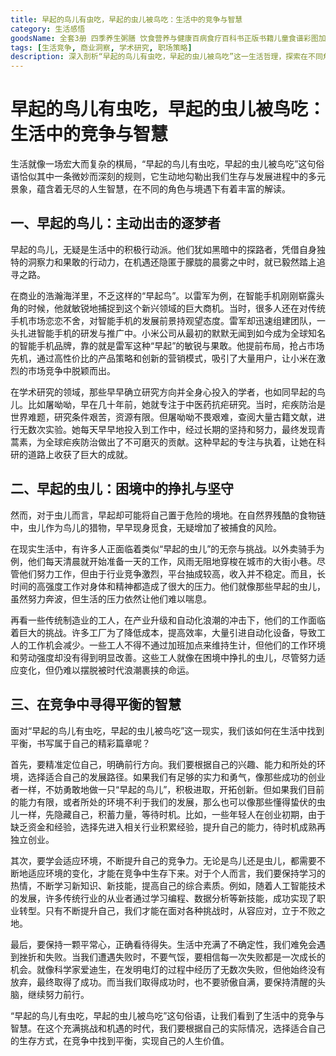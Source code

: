```yaml
---
title: 早起的鸟儿有虫吃，早起的虫儿被鸟吃：生活中的竞争与智慧
category: 生活感悟
goodsName: 全套3册 四季养生粥膳 饮食营养与健康百病食疗百科书正版书籍儿童食谱彩图加厚版中医药膳学四季经络艾灸书养颜指南家庭健康 3册养生粥+药汤粥膳+五谷杂粮 +五谷杂粮
tags: [生活竞争, 商业洞察, 学术研究, 职场策略]
description: 深入剖析“早起的鸟儿有虫吃，早起的虫儿被鸟吃”这一生活哲理，探索在不同角色与境遇下的生存智慧，如何在激烈的竞争中找到平衡，实现个人价值。
---
```


# 早起的鸟儿有虫吃，早起的虫儿被鸟吃：生活中的竞争与智慧

生活就像一场宏大而复杂的棋局，“早起的鸟儿有虫吃，早起的虫儿被鸟吃”这句俗语恰似其中一条微妙而深刻的规则，它生动地勾勒出我们生存与发展进程中的多元景象，蕴含着无尽的人生智慧，在不同的角色与境遇下有着丰富的解读。

## 一、早起的鸟儿：主动出击的逐梦者
早起的鸟儿，无疑是生活中的积极行动派。他们犹如黑暗中的探路者，凭借自身独特的洞察力和果敢的行动力，在机遇还隐匿于朦胧的晨雾之中时，就已毅然踏上追寻之路。

在商业的浩瀚海洋里，不乏这样的“早起鸟”。以雷军为例，在智能手机刚刚崭露头角的时候，他就敏锐地捕捉到这个新兴领域的巨大商机。当时，很多人还在对传统手机市场恋恋不舍，对智能手机的发展前景持观望态度。雷军却迅速组建团队，一头扎进智能手机的研发与推广中。小米公司从最初的默默无闻到如今成为全球知名的智能手机品牌，靠的就是雷军这种“早起”的敏锐与果敢。他提前布局，抢占市场先机，通过高性价比的产品策略和创新的营销模式，吸引了大量用户，让小米在激烈的市场竞争中脱颖而出。

在学术研究的领域，那些早早确立研究方向并全身心投入的学者，也如同早起的鸟儿。比如屠呦呦，早在几十年前，她就专注于中医药抗疟研究。当时，疟疾防治是世界难题，研究条件艰苦，资源有限。但屠呦呦不畏艰难，查阅大量古籍文献，进行无数次实验。她每天早早地投入到工作中，经过长期的坚持和努力，最终发现青蒿素，为全球疟疾防治做出了不可磨灭的贡献。这种早起的专注与执着，让她在科研的道路上收获了巨大的成就。

## 二、早起的虫儿：困境中的挣扎与坚守
然而，对于虫儿而言，早起却可能将自己置于危险的境地。在自然界残酷的食物链中，虫儿作为鸟儿的猎物，早早现身觅食，无疑增加了被捕食的风险。

在现实生活中，有许多人正面临着类似“早起的虫儿”的无奈与挑战。以外卖骑手为例，他们每天清晨就开始准备一天的工作，风雨无阻地穿梭在城市的大街小巷。尽管他们努力工作，但由于行业竞争激烈，平台抽成较高，收入并不稳定。而且，长时间的高强度工作对身体和精神都造成了很大的压力。他们就像那些早起的虫儿，虽然努力奔波，但生活的压力依然让他们难以喘息。

再看一些传统制造业的工人，在产业升级和自动化浪潮的冲击下，他们的工作面临着巨大的挑战。许多工厂为了降低成本，提高效率，大量引进自动化设备，导致工人的工作机会减少。一些工人不得不通过加班加点来维持生计，但他们的工作环境和劳动强度却没有得到明显改善。这些工人就像在困境中挣扎的虫儿，尽管努力适应变化，但仍难以摆脱被时代浪潮裹挟的命运。

## 三、在竞争中寻得平衡的智慧
面对“早起的鸟儿有虫吃，早起的虫儿被鸟吃”这一现实，我们该如何在生活中找到平衡，书写属于自己的精彩篇章呢？

首先，要精准定位自己，明确前行方向。我们要根据自己的兴趣、能力和所处的环境，选择适合自己的发展路径。如果我们有足够的实力和勇气，像那些成功的创业者一样，不妨勇敢地做一只“早起的鸟儿”，积极进取，开拓创新。但如果我们目前的能力有限，或者所处的环境不利于我们的发展，那么也可以像那些懂得蛰伏的虫儿一样，先隐藏自己，积蓄力量，等待时机。比如，一些年轻人在创业初期，由于缺乏资金和经验，选择先进入相关行业积累经验，提升自己的能力，待时机成熟再独立创业。

其次，要学会适应环境，不断提升自己的竞争力。无论是鸟儿还是虫儿，都需要不断地适应环境的变化，才能在竞争中生存下来。对于个人而言，我们要保持学习的热情，不断学习新知识、新技能，提高自己的综合素质。例如，随着人工智能技术的发展，许多传统行业的从业者通过学习编程、数据分析等新技能，成功实现了职业转型。只有不断提升自己，我们才能在面对各种挑战时，从容应对，立于不败之地。

最后，要保持一颗平常心，正确看待得失。生活中充满了不确定性，我们难免会遇到挫折和失败。当我们遭遇失败时，不要气馁，要相信每一次失败都是一次成长的机会。就像科学家爱迪生，在发明电灯的过程中经历了无数次失败，但他始终没有放弃，最终取得了成功。而当我们取得成功时，也不要骄傲自满，要保持清醒的头脑，继续努力前行。

“早起的鸟儿有虫吃，早起的虫儿被鸟吃”这句俗语，让我们看到了生活中的竞争与智慧。在这个充满挑战和机遇的时代，我们要根据自己的实际情况，选择适合自己的生存方式，在竞争中找到平衡，实现自己的人生价值。